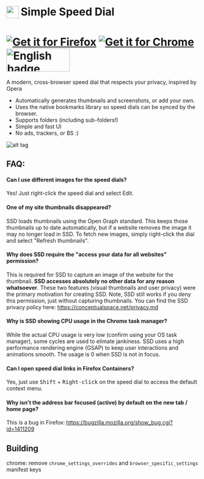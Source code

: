 <h1>
<sub>
<img src="https://raw.githubusercontent.com/axcairns/simple-speed-dial/master/src/icons/icon32.png" height="32" width="32">
</sub>
Simple Speed Dial
</h1>

<h1>
<a href='https://addons.mozilla.org/firefox/addon/simple-speed-dial/'><img alt='Get it for Firefox' src='https://github.com/axcairns/simple-speed-dial/raw/master/assets/badges/ff-badge.png'/></a> <a href='https://chrome.google.com/webstore/detail/simple-speed-dial/imohnlganmafcmidafklgkgfgaagiohn'><img alt='Get it for Chrome' src='https://github.com/axcairns/simple-speed-dial/raw/master/assets/badges/chrome-badge.png'/></a> <a href='https://microsoftedge.microsoft.com/addons/detail/kachajgmekhiajhbbfpfhbmonmpnpiee'><img src='https://github.com/axcairns/simple-speed-dial/raw/master/assets/badges/microsoft-badge.png' alt='English badge' style='width: 166px; height: 60px;'/></a>
</h1>

A modern, cross-browser speed dial that respects your privacy, inspired by Opera

- Automatically generates thumbnails and screenshots, or add your own.
- Uses the native bookmarks library so speed dials can be synced by the browser.
- Supports folders (including sub-folders!)
- Simple and fast UI
- No ads, trackers, or BS :)

![alt tag](https://github.com/axcairns/simple-speed-dial/raw/master/assets/screenshot.png)

## FAQ:

#### Can I use different images for the speed dials?
Yes! Just right-click the speed dial and select Edit.

#### One of my site thumbnails disappeared?
SSD loads thumbnails using the Open Graph standard. This keeps those thumbnails up to date automatically, but if a website removes the image it may no longer load in SSD. To fetch new images, simply right-click the dial and select "Refresh thumbnails".

#### Why does SSD require the "access your data for all websites" permission?
This is required for SSD to capture an image of the website for the thumbnail. **SSD accesses absolutely no other data for any reason whatsoever**. These two features (visual thumbnails and user privacy) were the primary motivation for creating SSD. Note, SSD still works if you deny this permission, just without capturing thumbnails. You can find the SSD privacy policy here: https://conceptualspace.net/privacy.md

#### Why is SSD showing CPU usage in the Chrome task manager?
While the actual CPU usage is very low (confirm using your OS task manager), some cycles are used to elimate jankiness. SSD uses a high performance rendering engine (GSAP) to keep user interactions and animations smooth. The usage is 0 when SSD is not in focus.

#### Can I open speed dial links in Firefox Containers?
Yes, just use <kbd>Shift</kbd> + <kbd>Right-click</kbd> on the speed dial to access the default context menu.

#### Why isn't the address bar focused (active) by default on the new tab / home page?
This is a bug in Firefox: https://bugzilla.mozilla.org/show_bug.cgi?id=1411209

## Building

chrome: remove `chrome_settings_overrides` and `browser_specific_settings` manifest keys
